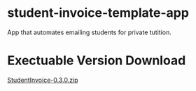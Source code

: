 # student-invoice-template-app
App that automates emailing students for private tutition. 

# Exectuable Version Download
[StudentInvoice-0.3.0.zip](https://github.com/WolfyCodeK/student-invoice-template-app/raw/main/StudentInvoiceExecutable.zip)
